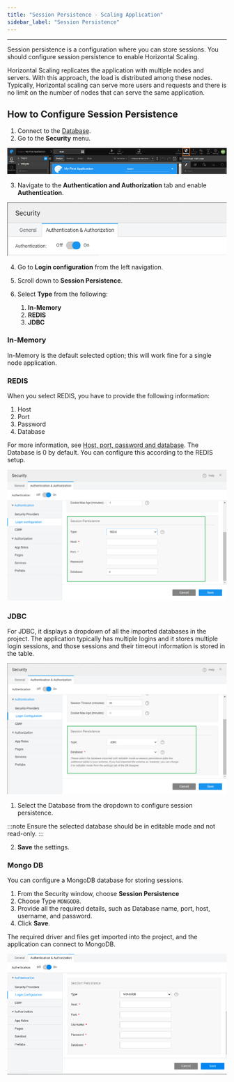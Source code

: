 ```yaml
---
title: "Session Persistence - Scaling Application"
sidebar_label: "Session Persistence"
---
```

---

Session persistence is a configuration where you can store sessions. You should configure session persistence to enable Horizontal Scaling.

Horizontal Scaling replicates the application with multiple nodes and servers. With this approach, the load is distributed among these nodes. Typically, Horizontal scaling can serve more users and requests and there is no limit on the number of nodes that can serve the same application.

## How to Configure Session Persistence

1. Connect to the [Database](/learn/assets/db_new.png).
2. Go to the **Security** menu.

![app-security](/learn/assets/sec_access.png)

3. Navigate to the **Authentication and Authorization** tab and enable **Authentication**.

![authentication-authorization](/learn/assets/authentication-authorization.png)

4. Go to **Login configuration** from the left navigation.
5. Scroll down to **Session Persistence**.
6. Select **Type** from the following:

    1. **In-Memory**
    2. **REDIS**
    3. **JDBC**

### In-Memory

In-Memory is the default selected option; this will work fine for a single node application.

### REDIS

When you select REDIS, you have to provide the following information:

1. Host
2. Port
3. Password
4. Database

For more information, see [Host, port, password and database](https://redis.io/topics/rediscli#host-port-password-and-database).
The Database is 0 by default. You can configure this according to the REDIS setup.

![REDIS session persistence](/learn/assets/redis-session-persistence.png)

### JDBC

For JDBC, it displays a dropdown of all the imported databases in the project. The application typically has multiple logins and it stores multiple login sessions, and those sessions and their timeout information is stored in the table.

![jdbc session persistence](/learn/assets/jdbc-session-persistence.png)

1. Select the Database from the dropdown to configure session persistence.

:::note
Ensure the selected database should be in editable mode and not read-only.
:::

2. **Save** the settings.


### Mongo DB

You can configure a MongoDB database for storing sessions. 

1. From the Security window, choose **Session Persistence**
2. Choose Type `MONGODB`.
3. Provide all the required details, such as Database name, port, host, username, and password. 
4. Click **Save**.

The required driver and files get imported into the project, and the application can connect to MongoDB.  

![mongodb security configuration](/learn/assets/session-persistence/mongodb-security-window.png)

